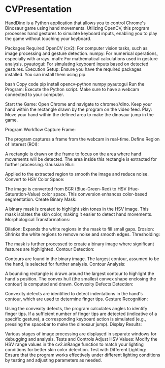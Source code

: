 # CVPresentation

HandDino is a Python application that allows you to control Chrome's Dinosaur game using hand movements. Utilizing OpenCV, this program processes hand gestures to simulate keyboard inputs, enabling you to play the game without touching your keyboard.

Packages Required
OpenCV (cv2): For computer vision tasks, such as image processing and gesture detection.
numpy: For numerical operations, especially with arrays.
math: For mathematical calculations used in gesture analysis.
pyautogui: For simulating keyboard inputs based on detected gestures.
Execution
Setup: Ensure you have the required packages installed. You can install them using pip:

bash
Copy code
pip install opencv-python numpy pyautogui
Run the Program: Execute the Python script. Make sure to have a webcam connected to your computer.

Start the Game:
Open Chrome and navigate to chrome://dino.
Keep your hand within the rectangle drawn by the program on the video feed.
Play:
Move your hand within the defined area to make the dinosaur jump in the game.


Program Workflow
Capture Frame:

The program captures a frame from the webcam in real-time.
Define Region of Interest (ROI):

A rectangle is drawn on the frame to focus on the area where hand movements will be detected.
The area inside this rectangle is extracted for further processing.
Gaussian Blur:

Applied to the extracted region to smooth the image and reduce noise.
Convert to HSV Color Space:

The image is converted from BGR (Blue-Green-Red) to HSV (Hue-Saturation-Value) color space. This conversion enhances color-based segmentation.
Create Binary Mask:

A binary mask is created to highlight skin tones in the HSV image. This mask isolates the skin color, making it easier to detect hand movements.
Morphological Transformations:

Dilation: Expands the white regions in the mask to fill small gaps.
Erosion: Shrinks the white regions to remove noise and smooth edges.
Thresholding:

The mask is further processed to create a binary image where significant features are highlighted.
Contour Detection:

Contours are found in the binary image. The largest contour, assumed to be the hand, is selected for further analysis.
Contour Analysis:

A bounding rectangle is drawn around the largest contour to highlight the hand's position.
The convex hull (the smallest convex shape enclosing the contour) is computed and drawn.
Convexity Defects Detection:

Convexity defects are identified to detect indentations in the hand's contour, which are used to determine finger tips.
Gesture Recognition:

Using the convexity defects, the program calculates angles to identify finger tips.
If a sufficient number of finger tips are detected (indicative of a specific gesture), a corresponding keyboard action is simulated (e.g., pressing the spacebar to make the dinosaur jump).
Display Results:

Various stages of image processing are displayed in separate windows for debugging and analysis.
Tests and Controls
Adjust HSV Values: Modify the HSV range values in the cv2.inRange function to match your lighting conditions for better skin color detection.
Test with Different Lighting: Ensure that the program works effectively under different lighting conditions by testing and adjusting parameters as needed.
